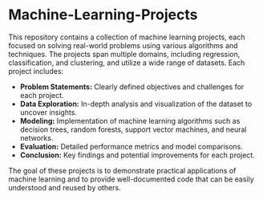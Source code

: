 # Machine-Learning-Projects

This repository contains a collection of machine learning projects, each focused on solving real-world problems using various algorithms and techniques. The projects span multiple domains, including regression, classification, and clustering, and utilize a wide range of datasets. Each project includes:

- **Problem Statements:** Clearly defined objectives and challenges for each project.
- **Data Exploration:** In-depth analysis and visualization of the dataset to uncover insights.
- **Modeling:** Implementation of machine learning algorithms such as decision trees, random forests, support vector machines, and neural networks.
- **Evaluation:** Detailed performance metrics and model comparisons.
- **Conclusion:** Key findings and potential improvements for each project.

The goal of these projects is to demonstrate practical applications of machine learning and to provide well-documented code that can be easily understood and reused by others.

